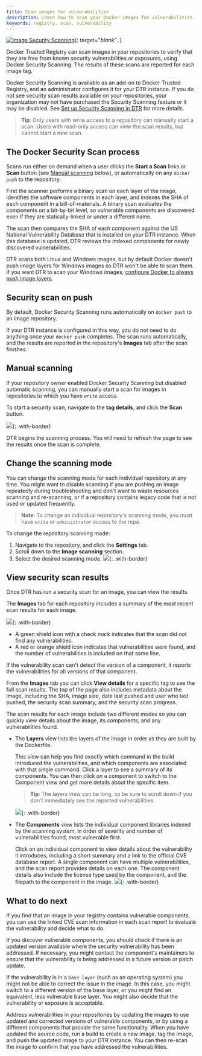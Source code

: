 ```yaml
---
title: Scan images for vulnerabilities
description: Learn how to scan your Docker images for vulnerabilities.
keywords: registry, scan, vulnerability
---
```


[![Image Security Scanning](../../images/scanning_video.png)](https://www.youtube.com/watch?v=121poCB0Nn8 "Images Security Scanning"){: target="_blank" ._}

Docker Trusted Registry can scan images in your repositories to verify that they
are free from known security vulnerabilities or exposures, using Docker Security
Scanning. The results of these scans are reported for each image tag.

Docker Security Scanning is available as an add-on to Docker Trusted Registry,
and an administrator configures it for your DTR instance. If you do not see
security scan results available on your repositories, your organization may not
have purchased the Security Scanning feature or it may be disabled. See [Set up
Security Scanning in DTR](../../admin/configure/set-up-vulnerability-scans.md) for more details.

> **Tip**: Only users with write access to a repository can manually start a
scan. Users with read-only access can view the scan results, but cannot start
a new scan.

## The Docker Security Scan process

Scans run either on demand when a user clicks the **Start a Scan** links or
**Scan** button (see [Manual scanning](#manual-scanning) below), or automatically
on any `docker push` to the repository.

First the scanner performs a binary scan on each layer of the image, identifies
the software components in each layer, and indexes the SHA of each component in a
bill-of-materials. A binary scan evaluates the components on a bit-by-bit level,
so vulnerable components are discovered even if they are statically-linked or
under a different name.

The scan then compares the SHA of each component against the US National
Vulnerability Database that is installed on your DTR instance. When
this database is updated, DTR reviews the indexed components for newly
discovered vulnerabilities.

DTR scans both Linux and Windows images, but by default Docker doesn't push
image layers for Windows images so DTR won't be able to scan them.
If you want DTR to scan your Windows images, [configure Docker to always push
image layers](pull-and-push-images.md).

## Security scan on push

By default, Docker Security Scanning runs automatically on `docker push` to an
image repository.

If your DTR instance is configured in this way, you do not need to do anything
once your `docker push` completes. The scan runs automatically, and the results
are reported in the repository's **Images** tab after the scan finishes.

## Manual scanning

If your repository owner enabled Docker Security Scanning but disabled automatic
scanning, you can manually start a scan for images in repositories to which you
have `write` access.

To start a security scan, navigate to the **tag details**, and click the **Scan** button.

![](../../images/scan-images-for-vulns-1.png){: .with-border}

DTR begins the scanning process. You will need to refresh the page to see the
results once the scan is complete.

## Change the scanning mode

You can change the scanning mode for each individual repository at any time. You
might want to disable scanning if you are pushing an image repeatedly during
troubleshooting and don't want to waste resources scanning and re-scanning, or
if a repository contains legacy code that is not used or updated frequently.

> **Note**: To change an individual repository's scanning mode, you must have
`write` or `administrator` access to the repo.

To change the repository scanning mode:

1. Navigate to the repository, and click the **Settings** tab.
2. Scroll down to the **Image scanning** section.
3. Select the desired scanning mode.
![](../../images/scan-images-for-vulns-2.png){: .with-border}

## View security scan results

Once DTR has run a security scan for an image, you can view the results.

The **Images** tab for each repository includes a summary of the most recent
scan results for each image.

![](../../images/scan-images-for-vulns-3.png){: .with-border}
- A green shield icon with a check mark indicates that the scan did not find
any vulnerabilities.
- A red or orange shield icon indicates that vulnerabilities were found, and
the number of vulnerabilities is included on that same line.

If the vulnerability scan can't detect the version of a component, it reports
the vulnerabilities for all versions of that component.

From the **Images** tab you can click **View details** for a specific tag to see
the full scan results. The top of the page also includes metadata about the
image, including the SHA, image size, date last pushed and user who last pushed,
the security scan summary, and the security scan progress.

The scan results for each image include two different modes so you can quickly
view details about the image, its components, and any vulnerabilities found.

- The **Layers** view lists the layers of the image in order as they are built
by the Dockerfile.

    This view can help you find exactly which command in the build introduced
    the vulnerabilities, and which components are associated with that single
    command. Click a layer to see a summary of its components. You can then
    click on a component to switch to the Component view and get more details
    about the specific item.

    > **Tip**: The layers view can be long, so be sure
    to scroll down if you don't immediately see the reported vulnerabilities.

   ![](../../images/scan-images-for-vulns-4.png){: .with-border}

- The **Components** view lists the individual component libraries indexed by
the scanning system, in order of severity and number of vulnerabilities found,
most vulnerable first.

    Click on an individual component to view details about the vulnerability it
    introduces, including a short summary and a link to the official CVE
    database report. A single component can have multiple vulnerabilities, and
    the scan report provides details on each one. The component details also
    include the license type used by the component, and the filepath to the
    component in the image.
![](../../images/scan-images-for-vulns-5.png){: .with-border}

## What to do next

If you find that an image in your registry contains vulnerable components, you
can use the linked CVE scan information in each scan report to evaluate the
vulnerability and decide what to do.

If you discover vulnerable components, you should check if there is an updated
version available where the security vulnerability has been addressed. If
necessary, you might contact the component's maintainers to ensure that the
vulnerability is being addressed in a future version or patch update.

If the vulnerability is in a `base layer` (such as an operating system) you
might not be able to correct the issue in the image. In this case, you might
switch to a different version of the base layer, or you might find an
equivalent, less vulnerable base layer. You might also decide that the
vulnerability or exposure is acceptable.

Address vulnerabilities in your repositories by updating the images to use
updated and corrected versions of vulnerable components, or by using a different
components that provide the same functionality. When you have updated the source
code, run a build to create a new image, tag the image, and push the updated
image to your DTR instance. You can then re-scan the image to confirm that you
have addressed the vulnerabilities.
